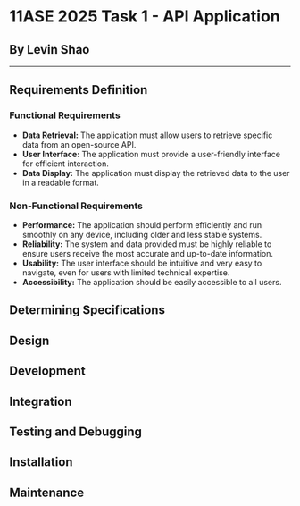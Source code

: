 # **11ASE 2025 Task 1 - API Application**
## By **Levin Shao**
----------------------------------------------
## **Requirements Definition**
### **Functional Requirements**
* **Data Retrieval:** The application must allow users to retrieve specific data from an open-source API.
* **User Interface:** The application must provide a user-friendly interface for efficient interaction.
* **Data Display:** The application must display the retrieved data to the user in a readable format.
### **Non-Functional Requirements**
* **Performance:** The application should perform efficiently and run smoothly on any device, including older and less stable systems.
* **Reliability:** The system and data provided must be highly reliable to ensure users receive the most accurate and up-to-date information.
* **Usability:** The user interface should be intuitive and very easy to navigate, even for users with limited technical expertise.
* **Accessibility:** The application should be easily accessible to all users.
## **Determining Specifications**
## **Design**
## **Development**
## **Integration**
## **Testing and Debugging**
## **Installation**
## **Maintenance**